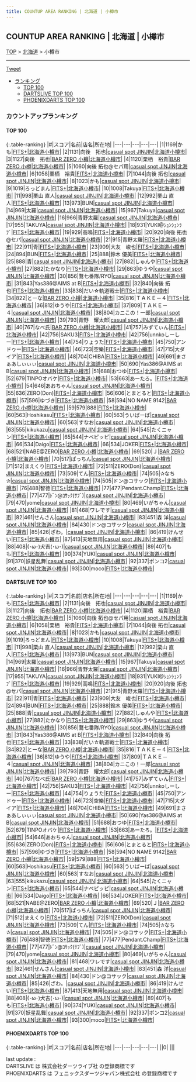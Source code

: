 ```yaml
---
title: COUNTUP AREA RANKING | 北海道 | 小樽市
---
```

## COUNTUP AREA RANKING | 北海道 | 小樽市

[TOP](/darts/rank/) > [北海道](/darts/rank/北海道/) > 小樽市

___

<a href="https://twitter.com/share?ref_src=twsrc%5Etfw" data-text="COUNTUP AREA RANKING | 北海道小樽市" class="twitter-share-button" data-hashtags="DARTSLIVE,PHOENIXDARTS,darts,ダーツ" data-show-count="false">Tweet</a>

* [ランキング](#カウントアップランキング)
    * [TOP 100](#top-100)
    * [DARTSLIVE TOP 100](#dartslive-top-100)
    * [PHOENIXDARTS TOP 100](#phoenixdarts-top-100)

### カウントアップランキング

#### TOP 100



{:.table-ranking}
|#|スコア|名前|店名|所在地|
|---|---|---|---|---|
|1|1169|<span class="rank-name-dl">かも</span>|<a href="https://search.dartslive.com/jp/shop/c35c3e4b77df309d25d56fb0e5c39bac">FITS+</a>|<a href="/darts/rank/北海道/小樽市">北海道小樽市</a>|
|2|1131|<span class="rank-name-dl">向後　拓也</span>|<a href="https://search.dartslive.com/jp/shop/b6fe9d88def422195f9f3321c1147265">casual spot JINJIN</a>|<a href="/darts/rank/北海道/小樽市">北海道小樽市</a>|
|3|1127|<span class="rank-name-dl">向後　拓也</span>|<a href="https://search.dartslive.com/jp/shop/dd90430471ea4c3db21333aee1bd51e4">BAR ZERO 小樽</a>|<a href="/darts/rank/北海道/小樽市">北海道小樽市</a>|
|4|1120|<span class="rank-name-dl">栗栖　裕貴</span>|<a href="https://search.dartslive.com/jp/shop/dd90430471ea4c3db21333aee1bd51e4">BAR ZERO 小樽</a>|<a href="/darts/rank/北海道/小樽市">北海道小樽市</a>|
|5|1060|<span class="rank-name-dl">向後 拓也@セパ用</span>|<a href="https://search.dartslive.com/jp/shop/b6fe9d88def422195f9f3321c1147265">casual spot JINJIN</a>|<a href="/darts/rank/北海道/小樽市">北海道小樽市</a>|
|6|1058|<span class="rank-name-dl">栗栖　裕貴</span>|<a href="https://search.dartslive.com/jp/shop/c35c3e4b77df309d25d56fb0e5c39bac">FITS+</a>|<a href="/darts/rank/北海道/小樽市">北海道小樽市</a>|
|7|1044|<span class="rank-name-dl">向後 拓也</span>|<a href="https://search.dartslive.com/jp/shop/b6fe9d88def422195f9f3321c1147265">casual spot JINJIN</a>|<a href="/darts/rank/北海道/小樽市">北海道小樽市</a>|
|8|1023|<span class="rank-name-dl">かも</span>|<a href="https://search.dartslive.com/jp/shop/b6fe9d88def422195f9f3321c1147265">casual spot JINJIN</a>|<a href="/darts/rank/北海道/小樽市">北海道小樽市</a>|
|9|1019|<span class="rank-name-dl">ろっどまん</span>|<a href="https://search.dartslive.com/jp/shop/c35c3e4b77df309d25d56fb0e5c39bac">FITS+</a>|<a href="/darts/rank/北海道/小樽市">北海道小樽市</a>|
|10|1008|<span class="rank-name-dl">Takuya</span>|<a href="https://search.dartslive.com/jp/shop/c35c3e4b77df309d25d56fb0e5c39bac">FITS+</a>|<a href="/darts/rank/北海道/小樽市">北海道小樽市</a>|
|11|998|<span class="rank-name-dl">栗山 直人</span>|<a href="https://search.dartslive.com/jp/shop/b6fe9d88def422195f9f3321c1147265">casual spot JINJIN</a>|<a href="/darts/rank/北海道/小樽市">北海道小樽市</a>|
|12|992|<span class="rank-name-dl">栗山 直人</span>|<a href="https://search.dartslive.com/jp/shop/c35c3e4b77df309d25d56fb0e5c39bac">FITS+</a>|<a href="/darts/rank/北海道/小樽市">北海道小樽市</a>|
|13|973|<span class="rank-name-dl">BUN</span>|<a href="https://search.dartslive.com/jp/shop/b6fe9d88def422195f9f3321c1147265">casual spot JINJIN</a>|<a href="/darts/rank/北海道/小樽市">北海道小樽市</a>|
|14|969|<span class="rank-name-dl">太羅</span>|<a href="https://search.dartslive.com/jp/shop/b6fe9d88def422195f9f3321c1147265">casual spot JINJIN</a>|<a href="/darts/rank/北海道/小樽市">北海道小樽市</a>|
|15|967|<span class="rank-name-dl">Takuya</span>|<a href="https://search.dartslive.com/jp/shop/b6fe9d88def422195f9f3321c1147265">casual spot JINJIN</a>|<a href="/darts/rank/北海道/小樽市">北海道小樽市</a>|
|16|966|<span class="rank-name-dl">青野太羅</span>|<a href="https://search.dartslive.com/jp/shop/b6fe9d88def422195f9f3321c1147265">casual spot JINJIN</a>|<a href="/darts/rank/北海道/小樽市">北海道小樽市</a>|
|17|955|<span class="rank-name-dl">TAKUYA</span>|<a href="https://search.dartslive.com/jp/shop/b6fe9d88def422195f9f3321c1147265">casual spot JINJIN</a>|<a href="/darts/rank/北海道/小樽市">北海道小樽市</a>|
|18|931|<span class="rank-name-dl">YUKI@ｼｭﾝｼｭﾝﾗﾌﾞ</span>|<a href="https://search.dartslive.com/jp/shop/c35c3e4b77df309d25d56fb0e5c39bac">FITS+</a>|<a href="/darts/rank/北海道/小樽市">北海道小樽市</a>|
|19|929|<span class="rank-name-dl">高鳴</span>|<a href="https://search.dartslive.com/jp/shop/c35c3e4b77df309d25d56fb0e5c39bac">FITS+</a>|<a href="/darts/rank/北海道/小樽市">北海道小樽市</a>|
|20|920|<span class="rank-name-dl">向後 拓也@セパ</span>|<a href="https://search.dartslive.com/jp/shop/b6fe9d88def422195f9f3321c1147265">casual spot JINJIN</a>|<a href="/darts/rank/北海道/小樽市">北海道小樽市</a>|
|21|915|<span class="rank-name-dl">青野太羅</span>|<a href="https://search.dartslive.com/jp/shop/c35c3e4b77df309d25d56fb0e5c39bac">FITS+</a>|<a href="/darts/rank/北海道/小樽市">北海道小樽市</a>|
|22|911|<span class="rank-name-dl">青</span>|<a href="https://search.dartslive.com/jp/shop/c35c3e4b77df309d25d56fb0e5c39bac">FITS+</a>|<a href="/darts/rank/北海道/小樽市">北海道小樽市</a>|
|23|909|<span class="rank-name-dl">大友　峻也</span>|<a href="https://search.dartslive.com/jp/shop/c35c3e4b77df309d25d56fb0e5c39bac">FITS+</a>|<a href="/darts/rank/北海道/小樽市">北海道小樽市</a>|
|24|894|<span class="rank-name-dl">BUN</span>|<a href="https://search.dartslive.com/jp/shop/c35c3e4b77df309d25d56fb0e5c39bac">FITS+</a>|<a href="/darts/rank/北海道/小樽市">北海道小樽市</a>|
|25|888|<span class="rank-name-dl">鈴木 優美</span>|<a href="https://search.dartslive.com/jp/shop/c35c3e4b77df309d25d56fb0e5c39bac">FITS+</a>|<a href="/darts/rank/北海道/小樽市">北海道小樽市</a>|
|25|888|<span class="rank-name-dl">青</span>|<a href="https://search.dartslive.com/jp/shop/b6fe9d88def422195f9f3321c1147265">casual spot JINJIN</a>|<a href="/darts/rank/北海道/小樽市">北海道小樽市</a>|
|27|882|<span class="rank-name-dl">しゅんや</span>|<a href="https://search.dartslive.com/jp/shop/c35c3e4b77df309d25d56fb0e5c39bac">FITS+</a>|<a href="/darts/rank/北海道/小樽市">北海道小樽市</a>|
|27|882|<span class="rank-name-dl">たかなり</span>|<a href="https://search.dartslive.com/jp/shop/c35c3e4b77df309d25d56fb0e5c39bac">FITS+</a>|<a href="/darts/rank/北海道/小樽市">北海道小樽市</a>|
|29|863|<span class="rank-name-dl">ゆうや</span>|<a href="https://search.dartslive.com/jp/shop/b6fe9d88def422195f9f3321c1147265">casual spot JINJIN</a>|<a href="/darts/rank/北海道/小樽市">北海道小樽市</a>|
|30|856|<span class="rank-name-dl">鶩七番隊/RYO</span>|<a href="https://search.dartslive.com/jp/shop/b6fe9d88def422195f9f3321c1147265">casual spot JINJIN</a>|<a href="/darts/rank/北海道/小樽市">北海道小樽市</a>|
|31|843|<span class="rank-name-dl">Yas386@AIMS at B</span>|<a href="https://search.dartslive.com/jp/shop/c35c3e4b77df309d25d56fb0e5c39bac">FITS+</a>|<a href="/darts/rank/北海道/小樽市">北海道小樽市</a>|
|32|840|<span class="rank-name-dl">向後 拓也</span>|<a href="https://search.dartslive.com/jp/shop/c35c3e4b77df309d25d56fb0e5c39bac">FITS+</a>|<a href="/darts/rank/北海道/小樽市">北海道小樽市</a>|
|33|838|<span class="rank-name-dl">だい☆軌道戦士</span>|<a href="https://search.dartslive.com/jp/shop/c35c3e4b77df309d25d56fb0e5c39bac">FITS+</a>|<a href="/darts/rank/北海道/小樽市">北海道小樽市</a>|
|34|822|<span class="rank-name-dl">とーな</span>|<a href="https://search.dartslive.com/jp/shop/dd90430471ea4c3db21333aee1bd51e4">BAR ZERO 小樽</a>|<a href="/darts/rank/北海道/小樽市">北海道小樽市</a>|
|35|816|<span class="rank-name-dl">ＴＡＫＥ－４</span>|<a href="https://search.dartslive.com/jp/shop/c35c3e4b77df309d25d56fb0e5c39bac">FITS+</a>|<a href="/darts/rank/北海道/小樽市">北海道小樽市</a>|
|36|812|<span class="rank-name-dl">ゆうや</span>|<a href="https://search.dartslive.com/jp/shop/c35c3e4b77df309d25d56fb0e5c39bac">FITS+</a>|<a href="/darts/rank/北海道/小樽市">北海道小樽市</a>|
|37|809|<span class="rank-name-dl">ＴＡＫＥ－４</span>|<a href="https://search.dartslive.com/jp/shop/b6fe9d88def422195f9f3321c1147265">casual spot JINJIN</a>|<a href="/darts/rank/北海道/小樽市">北海道小樽市</a>|
|38|804|<span class="rank-name-dl">カニこの！一郎</span>|<a href="https://search.dartslive.com/jp/shop/b6fe9d88def422195f9f3321c1147265">casual spot JINJIN</a>|<a href="/darts/rank/北海道/小樽市">北海道小樽市</a>|
|39|793|<span class="rank-name-dl">青野　耀太郎</span>|<a href="https://search.dartslive.com/jp/shop/b6fe9d88def422195f9f3321c1147265">casual spot JINJIN</a>|<a href="/darts/rank/北海道/小樽市">北海道小樽市</a>|
|40|767|<span class="rank-name-dl">なべ氏</span>|<a href="https://search.dartslive.com/jp/shop/dd90430471ea4c3db21333aee1bd51e4">BAR ZERO 小樽</a>|<a href="/darts/rank/北海道/小樽市">北海道小樽市</a>|
|41|757|<span class="rank-name-dl">みずてぃん</span>|<a href="https://search.dartslive.com/jp/shop/c35c3e4b77df309d25d56fb0e5c39bac">FITS+</a>|<a href="/darts/rank/北海道/小樽市">北海道小樽市</a>|
|42|756|<span class="rank-name-dl">SAKU3</span>|<a href="https://search.dartslive.com/jp/shop/c35c3e4b77df309d25d56fb0e5c39bac">FITS+</a>|<a href="/darts/rank/北海道/小樽市">北海道小樽市</a>|
|42|756|<span class="rank-name-dl">unnkoしーしー</span>|<a href="https://search.dartslive.com/jp/shop/c35c3e4b77df309d25d56fb0e5c39bac">FITS+</a>|<a href="/darts/rank/北海道/小樽市">北海道小樽市</a>|
|44|754|<span class="rank-name-dl">りょうた</span>|<a href="https://search.dartslive.com/jp/shop/c35c3e4b77df309d25d56fb0e5c39bac">FITS+</a>|<a href="/darts/rank/北海道/小樽市">北海道小樽市</a>|
|45|750|<span class="rank-name-dl">アンドゥー</span>|<a href="https://search.dartslive.com/jp/shop/c35c3e4b77df309d25d56fb0e5c39bac">FITS+</a>|<a href="/darts/rank/北海道/小樽市">北海道小樽市</a>|
|46|723|<span class="rank-name-dl">空樂</span>|<a href="https://search.dartslive.com/jp/shop/c35c3e4b77df309d25d56fb0e5c39bac">FITS+</a>|<a href="/darts/rank/北海道/小樽市">北海道小樽市</a>|
|47|715|<span class="rank-name-dl">大ダイア</span>|<a href="https://search.dartslive.com/jp/shop/c35c3e4b77df309d25d56fb0e5c39bac">FITS+</a>|<a href="/darts/rank/北海道/小樽市">北海道小樽市</a>|
|48|704|<span class="rank-name-dl">CHIBA</span>|<a href="https://search.dartslive.com/jp/shop/c35c3e4b77df309d25d56fb0e5c39bac">FITS+</a>|<a href="/darts/rank/北海道/小樽市">北海道小樽市</a>|
|49|691|<span class="rank-name-dl">まさぁあしぃぃぃ</span>|<a href="https://search.dartslive.com/jp/shop/b6fe9d88def422195f9f3321c1147265">casual spot JINJIN</a>|<a href="/darts/rank/北海道/小樽市">北海道小樽市</a>|
|50|690|<span class="rank-name-dl">Yas386@AIMS at B</span>|<a href="https://search.dartslive.com/jp/shop/b6fe9d88def422195f9f3321c1147265">casual spot JINJIN</a>|<a href="/darts/rank/北海道/小樽市">北海道小樽市</a>|
|51|688|<span class="rank-name-dl">おつゆ</span>|<a href="https://search.dartslive.com/jp/shop/c35c3e4b77df309d25d56fb0e5c39bac">FITS+</a>|<a href="/darts/rank/北海道/小樽市">北海道小樽市</a>|
|52|679|<span class="rank-name-dl">TINPOオバケ</span>|<a href="https://search.dartslive.com/jp/shop/c35c3e4b77df309d25d56fb0e5c39bac">FITS+</a>|<a href="/darts/rank/北海道/小樽市">北海道小樽市</a>|
|53|663|<span class="rank-name-dl">あーたろ。</span>|<a href="https://search.dartslive.com/jp/shop/c35c3e4b77df309d25d56fb0e5c39bac">FITS+</a>|<a href="/darts/rank/北海道/小樽市">北海道小樽市</a>|
|54|646|<span class="rank-name-dl">あおちゃん</span>|<a href="https://search.dartslive.com/jp/shop/b6fe9d88def422195f9f3321c1147265">casual spot JINJIN</a>|<a href="/darts/rank/北海道/小樽市">北海道小樽市</a>|
|55|636|<span class="rank-name-dl">ZERO(Don)</span>|<a href="https://search.dartslive.com/jp/shop/c35c3e4b77df309d25d56fb0e5c39bac">FITS+</a>|<a href="/darts/rank/北海道/小樽市">北海道小樽市</a>|
|56|606|<span class="rank-name-dl">とまとると</span>|<a href="https://search.dartslive.com/jp/shop/c35c3e4b77df309d25d56fb0e5c39bac">FITS+</a>|<a href="/darts/rank/北海道/小樽市">北海道小樽市</a>|
|57|596|<span class="rank-name-dl">ゆづき</span>|<a href="https://search.dartslive.com/jp/shop/c35c3e4b77df309d25d56fb0e5c39bac">FITS+</a>|<a href="/darts/rank/北海道/小樽市">北海道小樽市</a>|
|58|594|<span class="rank-name-dl">NO NAME 9142</span>|<a href="https://search.dartslive.com/jp/shop/dd90430471ea4c3db21333aee1bd51e4">BAR ZERO 小樽</a>|<a href="/darts/rank/北海道/小樽市">北海道小樽市</a>|
|59|579|<span class="rank-name-dl">888</span>|<a href="https://search.dartslive.com/jp/shop/c35c3e4b77df309d25d56fb0e5c39bac">FITS+</a>|<a href="/darts/rank/北海道/小樽市">北海道小樽市</a>|
|60|563|<span class="rank-name-dl">Hoshikasu</span>|<a href="https://search.dartslive.com/jp/shop/c35c3e4b77df309d25d56fb0e5c39bac">FITS+</a>|<a href="/darts/rank/北海道/小樽市">北海道小樽市</a>|
|60|563|<span class="rank-name-dl">ういばーば</span>|<a href="https://search.dartslive.com/jp/shop/b6fe9d88def422195f9f3321c1147265">casual spot JINJIN</a>|<a href="/darts/rank/北海道/小樽市">北海道小樽市</a>|
|60|563|<span class="rank-name-dl">すなお</span>|<a href="https://search.dartslive.com/jp/shop/b6fe9d88def422195f9f3321c1147265">casual spot JINJIN</a>|<a href="/darts/rank/北海道/小樽市">北海道小樽市</a>|
|63|555|<span class="rank-name-dl">kikukazu</span>|<a href="https://search.dartslive.com/jp/shop/b6fe9d88def422195f9f3321c1147265">casual spot JINJIN</a>|<a href="/darts/rank/北海道/小樽市">北海道小樽市</a>|
|64|545|<span class="rank-name-dl">たくニャン</span>|<a href="https://search.dartslive.com/jp/shop/c35c3e4b77df309d25d56fb0e5c39bac">FITS+</a>|<a href="/darts/rank/北海道/小樽市">北海道小樽市</a>|
|65|544|<span class="rank-name-dl">ナベピッピ</span>|<a href="https://search.dartslive.com/jp/shop/b6fe9d88def422195f9f3321c1147265">casual spot JINJIN</a>|<a href="/darts/rank/北海道/小樽市">北海道小樽市</a>|
|66|534|<span class="rank-name-dl">Daigo</span>|<a href="https://search.dartslive.com/jp/shop/c35c3e4b77df309d25d56fb0e5c39bac">FITS+</a>|<a href="/darts/rank/北海道/小樽市">北海道小樽市</a>|
|66|534|<span class="rank-name-dl">JOKER</span>|<a href="https://search.dartslive.com/jp/shop/c35c3e4b77df309d25d56fb0e5c39bac">FITS+</a>|<a href="/darts/rank/北海道/小樽市">北海道小樽市</a>|
|68|521|<span class="rank-name-dl">NABE@ZERO</span>|<a href="https://search.dartslive.com/jp/shop/dd90430471ea4c3db21333aee1bd51e4">BAR ZERO 小樽</a>|<a href="/darts/rank/北海道/小樽市">北海道小樽市</a>|
|69|520|<span class="rank-name-dl">Ｊ</span>|<a href="https://search.dartslive.com/jp/shop/dd90430471ea4c3db21333aee1bd51e4">BAR ZERO 小樽</a>|<a href="/darts/rank/北海道/小樽市">北海道小樽市</a>|
|70|517|<span class="rank-name-dl">ぱっちん</span>|<a href="https://search.dartslive.com/jp/shop/b6fe9d88def422195f9f3321c1147265">casual spot JINJIN</a>|<a href="/darts/rank/北海道/小樽市">北海道小樽市</a>|
|71|512|<span class="rank-name-dl">まえくり</span>|<a href="https://search.dartslive.com/jp/shop/c35c3e4b77df309d25d56fb0e5c39bac">FITS+</a>|<a href="/darts/rank/北海道/小樽市">北海道小樽市</a>|
|72|511|<span class="rank-name-dl">ZERO(Don)</span>|<a href="https://search.dartslive.com/jp/shop/b6fe9d88def422195f9f3321c1147265">casual spot JINJIN</a>|<a href="/darts/rank/北海道/小樽市">北海道小樽市</a>|
|73|509|<span class="rank-name-dl">てん</span>|<a href="https://search.dartslive.com/jp/shop/c35c3e4b77df309d25d56fb0e5c39bac">FITS+</a>|<a href="/darts/rank/北海道/小樽市">北海道小樽市</a>|
|74|505|<span class="rank-name-dl">✰なち✰</span>|<a href="https://search.dartslive.com/jp/shop/b6fe9d88def422195f9f3321c1147265">casual spot JINJIN</a>|<a href="/darts/rank/北海道/小樽市">北海道小樽市</a>|
|74|505|<span class="rank-name-dl">ドン@コサック</span>|<a href="https://search.dartslive.com/jp/shop/c35c3e4b77df309d25d56fb0e5c39bac">FITS+</a>|<a href="/darts/rank/北海道/小樽市">北海道小樽市</a>|
|76|488|<span class="rank-name-dl">智徳</span>|<a href="https://search.dartslive.com/jp/shop/c35c3e4b77df309d25d56fb0e5c39bac">FITS+</a>|<a href="/darts/rank/北海道/小樽市">北海道小樽市</a>|
|77|477|<span class="rank-name-dl">Pendant.Champ</span>|<a href="https://search.dartslive.com/jp/shop/c35c3e4b77df309d25d56fb0e5c39bac">FITS+</a>|<a href="/darts/rank/北海道/小樽市">北海道小樽市</a>|
|77|477|<span class="rank-name-dl">ﾄﾞﾝ@ｺｻｯｸ(ｻﾌﾞ)</span>|<a href="https://search.dartslive.com/jp/shop/b6fe9d88def422195f9f3321c1147265">casual spot JINJIN</a>|<a href="/darts/rank/北海道/小樽市">北海道小樽市</a>|
|79|470|<span class="rank-name-dl">yome</span>|<a href="https://search.dartslive.com/jp/shop/b6fe9d88def422195f9f3321c1147265">casual spot JINJIN</a>|<a href="/darts/rank/北海道/小樽市">北海道小樽市</a>|
|80|469|<span class="rank-name-dl">いがちゃん</span>|<a href="https://search.dartslive.com/jp/shop/b6fe9d88def422195f9f3321c1147265">casual spot JINJIN</a>|<a href="/darts/rank/北海道/小樽市">北海道小樽市</a>|
|81|468|<span class="rank-name-dl">ワレです</span>|<a href="https://search.dartslive.com/jp/shop/b6fe9d88def422195f9f3321c1147265">casual spot JINJIN</a>|<a href="/darts/rank/北海道/小樽市">北海道小樽市</a>|
|82|461|<span class="rank-name-dl">せんさん</span>|<a href="https://search.dartslive.com/jp/shop/b6fe9d88def422195f9f3321c1147265">casual spot JINJIN</a>|<a href="/darts/rank/北海道/小樽市">北海道小樽市</a>|
|83|451|<span class="rank-name-dl">森 洋</span>|<a href="https://search.dartslive.com/jp/shop/b6fe9d88def422195f9f3321c1147265">casual spot JINJIN</a>|<a href="/darts/rank/北海道/小樽市">北海道小樽市</a>|
|84|430|<span class="rank-name-dl">ドン@コサック</span>|<a href="https://search.dartslive.com/jp/shop/b6fe9d88def422195f9f3321c1147265">casual spot JINJIN</a>|<a href="/darts/rank/北海道/小樽市">北海道小樽市</a>|
|85|426|<span class="rank-name-dl">ざわ。</span>|<a href="https://search.dartslive.com/jp/shop/b6fe9d88def422195f9f3321c1147265">casual spot JINJIN</a>|<a href="/darts/rank/北海道/小樽市">北海道小樽市</a>|
|86|419|<span class="rank-name-dl">けんせい</span>|<a href="https://search.dartslive.com/jp/shop/c35c3e4b77df309d25d56fb0e5c39bac">FITS+</a>|<a href="/darts/rank/北海道/小樽市">北海道小樽市</a>|
|87|413|<span class="rank-name-dl">天地無用</span>|<a href="https://search.dartslive.com/jp/shop/b6fe9d88def422195f9f3321c1147265">casual spot JINJIN</a>|<a href="/darts/rank/北海道/小樽市">北海道小樽市</a>|
|88|408|<span class="rank-name-dl">(･ω･)犬吉(･ω･)</span>|<a href="https://search.dartslive.com/jp/shop/b6fe9d88def422195f9f3321c1147265">casual spot JINJIN</a>|<a href="/darts/rank/北海道/小樽市">北海道小樽市</a>|
|89|407|<span class="rank-name-dl">もも</span>|<a href="https://search.dartslive.com/jp/shop/c35c3e4b77df309d25d56fb0e5c39bac">FITS+</a>|<a href="/darts/rank/北海道/小樽市">北海道小樽市</a>|
|90|374|<span class="rank-name-dl">YUKI</span>|<a href="https://search.dartslive.com/jp/shop/b6fe9d88def422195f9f3321c1147265">casual spot JINJIN</a>|<a href="/darts/rank/北海道/小樽市">北海道小樽市</a>|
|91|370|<span class="rank-name-dl">妖星乱舞</span>|<a href="https://search.dartslive.com/jp/shop/b6fe9d88def422195f9f3321c1147265">casual spot JINJIN</a>|<a href="/darts/rank/北海道/小樽市">北海道小樽市</a>|
|92|337|<span class="rank-name-dl">ポンコ2</span>|<a href="https://search.dartslive.com/jp/shop/b6fe9d88def422195f9f3321c1147265">casual spot JINJIN</a>|<a href="/darts/rank/北海道/小樽市">北海道小樽市</a>|
|93|300|<span class="rank-name-dl">moco</span>|<a href="https://search.dartslive.com/jp/shop/c35c3e4b77df309d25d56fb0e5c39bac">FITS+</a>|<a href="/darts/rank/北海道/小樽市">北海道小樽市</a>|


#### DARTSLIVE TOP 100



{:.table-ranking}
|#|スコア|名前|店名|所在地|
|---|---|---|---|---|
|1|1169|<span class="rank-name-dl">かも</span>|<a href="https://search.dartslive.com/jp/shop/c35c3e4b77df309d25d56fb0e5c39bac">FITS+</a>|<a href="/darts/rank/北海道/小樽市">北海道小樽市</a>|
|2|1131|<span class="rank-name-dl">向後　拓也</span>|<a href="https://search.dartslive.com/jp/shop/b6fe9d88def422195f9f3321c1147265">casual spot JINJIN</a>|<a href="/darts/rank/北海道/小樽市">北海道小樽市</a>|
|3|1127|<span class="rank-name-dl">向後　拓也</span>|<a href="https://search.dartslive.com/jp/shop/dd90430471ea4c3db21333aee1bd51e4">BAR ZERO 小樽</a>|<a href="/darts/rank/北海道/小樽市">北海道小樽市</a>|
|4|1120|<span class="rank-name-dl">栗栖　裕貴</span>|<a href="https://search.dartslive.com/jp/shop/dd90430471ea4c3db21333aee1bd51e4">BAR ZERO 小樽</a>|<a href="/darts/rank/北海道/小樽市">北海道小樽市</a>|
|5|1060|<span class="rank-name-dl">向後 拓也@セパ用</span>|<a href="https://search.dartslive.com/jp/shop/b6fe9d88def422195f9f3321c1147265">casual spot JINJIN</a>|<a href="/darts/rank/北海道/小樽市">北海道小樽市</a>|
|6|1058|<span class="rank-name-dl">栗栖　裕貴</span>|<a href="https://search.dartslive.com/jp/shop/c35c3e4b77df309d25d56fb0e5c39bac">FITS+</a>|<a href="/darts/rank/北海道/小樽市">北海道小樽市</a>|
|7|1044|<span class="rank-name-dl">向後 拓也</span>|<a href="https://search.dartslive.com/jp/shop/b6fe9d88def422195f9f3321c1147265">casual spot JINJIN</a>|<a href="/darts/rank/北海道/小樽市">北海道小樽市</a>|
|8|1023|<span class="rank-name-dl">かも</span>|<a href="https://search.dartslive.com/jp/shop/b6fe9d88def422195f9f3321c1147265">casual spot JINJIN</a>|<a href="/darts/rank/北海道/小樽市">北海道小樽市</a>|
|9|1019|<span class="rank-name-dl">ろっどまん</span>|<a href="https://search.dartslive.com/jp/shop/c35c3e4b77df309d25d56fb0e5c39bac">FITS+</a>|<a href="/darts/rank/北海道/小樽市">北海道小樽市</a>|
|10|1008|<span class="rank-name-dl">Takuya</span>|<a href="https://search.dartslive.com/jp/shop/c35c3e4b77df309d25d56fb0e5c39bac">FITS+</a>|<a href="/darts/rank/北海道/小樽市">北海道小樽市</a>|
|11|998|<span class="rank-name-dl">栗山 直人</span>|<a href="https://search.dartslive.com/jp/shop/b6fe9d88def422195f9f3321c1147265">casual spot JINJIN</a>|<a href="/darts/rank/北海道/小樽市">北海道小樽市</a>|
|12|992|<span class="rank-name-dl">栗山 直人</span>|<a href="https://search.dartslive.com/jp/shop/c35c3e4b77df309d25d56fb0e5c39bac">FITS+</a>|<a href="/darts/rank/北海道/小樽市">北海道小樽市</a>|
|13|973|<span class="rank-name-dl">BUN</span>|<a href="https://search.dartslive.com/jp/shop/b6fe9d88def422195f9f3321c1147265">casual spot JINJIN</a>|<a href="/darts/rank/北海道/小樽市">北海道小樽市</a>|
|14|969|<span class="rank-name-dl">太羅</span>|<a href="https://search.dartslive.com/jp/shop/b6fe9d88def422195f9f3321c1147265">casual spot JINJIN</a>|<a href="/darts/rank/北海道/小樽市">北海道小樽市</a>|
|15|967|<span class="rank-name-dl">Takuya</span>|<a href="https://search.dartslive.com/jp/shop/b6fe9d88def422195f9f3321c1147265">casual spot JINJIN</a>|<a href="/darts/rank/北海道/小樽市">北海道小樽市</a>|
|16|966|<span class="rank-name-dl">青野太羅</span>|<a href="https://search.dartslive.com/jp/shop/b6fe9d88def422195f9f3321c1147265">casual spot JINJIN</a>|<a href="/darts/rank/北海道/小樽市">北海道小樽市</a>|
|17|955|<span class="rank-name-dl">TAKUYA</span>|<a href="https://search.dartslive.com/jp/shop/b6fe9d88def422195f9f3321c1147265">casual spot JINJIN</a>|<a href="/darts/rank/北海道/小樽市">北海道小樽市</a>|
|18|931|<span class="rank-name-dl">YUKI@ｼｭﾝｼｭﾝﾗﾌﾞ</span>|<a href="https://search.dartslive.com/jp/shop/c35c3e4b77df309d25d56fb0e5c39bac">FITS+</a>|<a href="/darts/rank/北海道/小樽市">北海道小樽市</a>|
|19|929|<span class="rank-name-dl">高鳴</span>|<a href="https://search.dartslive.com/jp/shop/c35c3e4b77df309d25d56fb0e5c39bac">FITS+</a>|<a href="/darts/rank/北海道/小樽市">北海道小樽市</a>|
|20|920|<span class="rank-name-dl">向後 拓也@セパ</span>|<a href="https://search.dartslive.com/jp/shop/b6fe9d88def422195f9f3321c1147265">casual spot JINJIN</a>|<a href="/darts/rank/北海道/小樽市">北海道小樽市</a>|
|21|915|<span class="rank-name-dl">青野太羅</span>|<a href="https://search.dartslive.com/jp/shop/c35c3e4b77df309d25d56fb0e5c39bac">FITS+</a>|<a href="/darts/rank/北海道/小樽市">北海道小樽市</a>|
|22|911|<span class="rank-name-dl">青</span>|<a href="https://search.dartslive.com/jp/shop/c35c3e4b77df309d25d56fb0e5c39bac">FITS+</a>|<a href="/darts/rank/北海道/小樽市">北海道小樽市</a>|
|23|909|<span class="rank-name-dl">大友　峻也</span>|<a href="https://search.dartslive.com/jp/shop/c35c3e4b77df309d25d56fb0e5c39bac">FITS+</a>|<a href="/darts/rank/北海道/小樽市">北海道小樽市</a>|
|24|894|<span class="rank-name-dl">BUN</span>|<a href="https://search.dartslive.com/jp/shop/c35c3e4b77df309d25d56fb0e5c39bac">FITS+</a>|<a href="/darts/rank/北海道/小樽市">北海道小樽市</a>|
|25|888|<span class="rank-name-dl">鈴木 優美</span>|<a href="https://search.dartslive.com/jp/shop/c35c3e4b77df309d25d56fb0e5c39bac">FITS+</a>|<a href="/darts/rank/北海道/小樽市">北海道小樽市</a>|
|25|888|<span class="rank-name-dl">青</span>|<a href="https://search.dartslive.com/jp/shop/b6fe9d88def422195f9f3321c1147265">casual spot JINJIN</a>|<a href="/darts/rank/北海道/小樽市">北海道小樽市</a>|
|27|882|<span class="rank-name-dl">しゅんや</span>|<a href="https://search.dartslive.com/jp/shop/c35c3e4b77df309d25d56fb0e5c39bac">FITS+</a>|<a href="/darts/rank/北海道/小樽市">北海道小樽市</a>|
|27|882|<span class="rank-name-dl">たかなり</span>|<a href="https://search.dartslive.com/jp/shop/c35c3e4b77df309d25d56fb0e5c39bac">FITS+</a>|<a href="/darts/rank/北海道/小樽市">北海道小樽市</a>|
|29|863|<span class="rank-name-dl">ゆうや</span>|<a href="https://search.dartslive.com/jp/shop/b6fe9d88def422195f9f3321c1147265">casual spot JINJIN</a>|<a href="/darts/rank/北海道/小樽市">北海道小樽市</a>|
|30|856|<span class="rank-name-dl">鶩七番隊/RYO</span>|<a href="https://search.dartslive.com/jp/shop/b6fe9d88def422195f9f3321c1147265">casual spot JINJIN</a>|<a href="/darts/rank/北海道/小樽市">北海道小樽市</a>|
|31|843|<span class="rank-name-dl">Yas386@AIMS at B</span>|<a href="https://search.dartslive.com/jp/shop/c35c3e4b77df309d25d56fb0e5c39bac">FITS+</a>|<a href="/darts/rank/北海道/小樽市">北海道小樽市</a>|
|32|840|<span class="rank-name-dl">向後 拓也</span>|<a href="https://search.dartslive.com/jp/shop/c35c3e4b77df309d25d56fb0e5c39bac">FITS+</a>|<a href="/darts/rank/北海道/小樽市">北海道小樽市</a>|
|33|838|<span class="rank-name-dl">だい☆軌道戦士</span>|<a href="https://search.dartslive.com/jp/shop/c35c3e4b77df309d25d56fb0e5c39bac">FITS+</a>|<a href="/darts/rank/北海道/小樽市">北海道小樽市</a>|
|34|822|<span class="rank-name-dl">とーな</span>|<a href="https://search.dartslive.com/jp/shop/dd90430471ea4c3db21333aee1bd51e4">BAR ZERO 小樽</a>|<a href="/darts/rank/北海道/小樽市">北海道小樽市</a>|
|35|816|<span class="rank-name-dl">ＴＡＫＥ－４</span>|<a href="https://search.dartslive.com/jp/shop/c35c3e4b77df309d25d56fb0e5c39bac">FITS+</a>|<a href="/darts/rank/北海道/小樽市">北海道小樽市</a>|
|36|812|<span class="rank-name-dl">ゆうや</span>|<a href="https://search.dartslive.com/jp/shop/c35c3e4b77df309d25d56fb0e5c39bac">FITS+</a>|<a href="/darts/rank/北海道/小樽市">北海道小樽市</a>|
|37|809|<span class="rank-name-dl">ＴＡＫＥ－４</span>|<a href="https://search.dartslive.com/jp/shop/b6fe9d88def422195f9f3321c1147265">casual spot JINJIN</a>|<a href="/darts/rank/北海道/小樽市">北海道小樽市</a>|
|38|804|<span class="rank-name-dl">カニこの！一郎</span>|<a href="https://search.dartslive.com/jp/shop/b6fe9d88def422195f9f3321c1147265">casual spot JINJIN</a>|<a href="/darts/rank/北海道/小樽市">北海道小樽市</a>|
|39|793|<span class="rank-name-dl">青野　耀太郎</span>|<a href="https://search.dartslive.com/jp/shop/b6fe9d88def422195f9f3321c1147265">casual spot JINJIN</a>|<a href="/darts/rank/北海道/小樽市">北海道小樽市</a>|
|40|767|<span class="rank-name-dl">なべ氏</span>|<a href="https://search.dartslive.com/jp/shop/dd90430471ea4c3db21333aee1bd51e4">BAR ZERO 小樽</a>|<a href="/darts/rank/北海道/小樽市">北海道小樽市</a>|
|41|757|<span class="rank-name-dl">みずてぃん</span>|<a href="https://search.dartslive.com/jp/shop/c35c3e4b77df309d25d56fb0e5c39bac">FITS+</a>|<a href="/darts/rank/北海道/小樽市">北海道小樽市</a>|
|42|756|<span class="rank-name-dl">SAKU3</span>|<a href="https://search.dartslive.com/jp/shop/c35c3e4b77df309d25d56fb0e5c39bac">FITS+</a>|<a href="/darts/rank/北海道/小樽市">北海道小樽市</a>|
|42|756|<span class="rank-name-dl">unnkoしーしー</span>|<a href="https://search.dartslive.com/jp/shop/c35c3e4b77df309d25d56fb0e5c39bac">FITS+</a>|<a href="/darts/rank/北海道/小樽市">北海道小樽市</a>|
|44|754|<span class="rank-name-dl">りょうた</span>|<a href="https://search.dartslive.com/jp/shop/c35c3e4b77df309d25d56fb0e5c39bac">FITS+</a>|<a href="/darts/rank/北海道/小樽市">北海道小樽市</a>|
|45|750|<span class="rank-name-dl">アンドゥー</span>|<a href="https://search.dartslive.com/jp/shop/c35c3e4b77df309d25d56fb0e5c39bac">FITS+</a>|<a href="/darts/rank/北海道/小樽市">北海道小樽市</a>|
|46|723|<span class="rank-name-dl">空樂</span>|<a href="https://search.dartslive.com/jp/shop/c35c3e4b77df309d25d56fb0e5c39bac">FITS+</a>|<a href="/darts/rank/北海道/小樽市">北海道小樽市</a>|
|47|715|<span class="rank-name-dl">大ダイア</span>|<a href="https://search.dartslive.com/jp/shop/c35c3e4b77df309d25d56fb0e5c39bac">FITS+</a>|<a href="/darts/rank/北海道/小樽市">北海道小樽市</a>|
|48|704|<span class="rank-name-dl">CHIBA</span>|<a href="https://search.dartslive.com/jp/shop/c35c3e4b77df309d25d56fb0e5c39bac">FITS+</a>|<a href="/darts/rank/北海道/小樽市">北海道小樽市</a>|
|49|691|<span class="rank-name-dl">まさぁあしぃぃぃ</span>|<a href="https://search.dartslive.com/jp/shop/b6fe9d88def422195f9f3321c1147265">casual spot JINJIN</a>|<a href="/darts/rank/北海道/小樽市">北海道小樽市</a>|
|50|690|<span class="rank-name-dl">Yas386@AIMS at B</span>|<a href="https://search.dartslive.com/jp/shop/b6fe9d88def422195f9f3321c1147265">casual spot JINJIN</a>|<a href="/darts/rank/北海道/小樽市">北海道小樽市</a>|
|51|688|<span class="rank-name-dl">おつゆ</span>|<a href="https://search.dartslive.com/jp/shop/c35c3e4b77df309d25d56fb0e5c39bac">FITS+</a>|<a href="/darts/rank/北海道/小樽市">北海道小樽市</a>|
|52|679|<span class="rank-name-dl">TINPOオバケ</span>|<a href="https://search.dartslive.com/jp/shop/c35c3e4b77df309d25d56fb0e5c39bac">FITS+</a>|<a href="/darts/rank/北海道/小樽市">北海道小樽市</a>|
|53|663|<span class="rank-name-dl">あーたろ。</span>|<a href="https://search.dartslive.com/jp/shop/c35c3e4b77df309d25d56fb0e5c39bac">FITS+</a>|<a href="/darts/rank/北海道/小樽市">北海道小樽市</a>|
|54|646|<span class="rank-name-dl">あおちゃん</span>|<a href="https://search.dartslive.com/jp/shop/b6fe9d88def422195f9f3321c1147265">casual spot JINJIN</a>|<a href="/darts/rank/北海道/小樽市">北海道小樽市</a>|
|55|636|<span class="rank-name-dl">ZERO(Don)</span>|<a href="https://search.dartslive.com/jp/shop/c35c3e4b77df309d25d56fb0e5c39bac">FITS+</a>|<a href="/darts/rank/北海道/小樽市">北海道小樽市</a>|
|56|606|<span class="rank-name-dl">とまとると</span>|<a href="https://search.dartslive.com/jp/shop/c35c3e4b77df309d25d56fb0e5c39bac">FITS+</a>|<a href="/darts/rank/北海道/小樽市">北海道小樽市</a>|
|57|596|<span class="rank-name-dl">ゆづき</span>|<a href="https://search.dartslive.com/jp/shop/c35c3e4b77df309d25d56fb0e5c39bac">FITS+</a>|<a href="/darts/rank/北海道/小樽市">北海道小樽市</a>|
|58|594|<span class="rank-name-dl">NO NAME 9142</span>|<a href="https://search.dartslive.com/jp/shop/dd90430471ea4c3db21333aee1bd51e4">BAR ZERO 小樽</a>|<a href="/darts/rank/北海道/小樽市">北海道小樽市</a>|
|59|579|<span class="rank-name-dl">888</span>|<a href="https://search.dartslive.com/jp/shop/c35c3e4b77df309d25d56fb0e5c39bac">FITS+</a>|<a href="/darts/rank/北海道/小樽市">北海道小樽市</a>|
|60|563|<span class="rank-name-dl">Hoshikasu</span>|<a href="https://search.dartslive.com/jp/shop/c35c3e4b77df309d25d56fb0e5c39bac">FITS+</a>|<a href="/darts/rank/北海道/小樽市">北海道小樽市</a>|
|60|563|<span class="rank-name-dl">ういばーば</span>|<a href="https://search.dartslive.com/jp/shop/b6fe9d88def422195f9f3321c1147265">casual spot JINJIN</a>|<a href="/darts/rank/北海道/小樽市">北海道小樽市</a>|
|60|563|<span class="rank-name-dl">すなお</span>|<a href="https://search.dartslive.com/jp/shop/b6fe9d88def422195f9f3321c1147265">casual spot JINJIN</a>|<a href="/darts/rank/北海道/小樽市">北海道小樽市</a>|
|63|555|<span class="rank-name-dl">kikukazu</span>|<a href="https://search.dartslive.com/jp/shop/b6fe9d88def422195f9f3321c1147265">casual spot JINJIN</a>|<a href="/darts/rank/北海道/小樽市">北海道小樽市</a>|
|64|545|<span class="rank-name-dl">たくニャン</span>|<a href="https://search.dartslive.com/jp/shop/c35c3e4b77df309d25d56fb0e5c39bac">FITS+</a>|<a href="/darts/rank/北海道/小樽市">北海道小樽市</a>|
|65|544|<span class="rank-name-dl">ナベピッピ</span>|<a href="https://search.dartslive.com/jp/shop/b6fe9d88def422195f9f3321c1147265">casual spot JINJIN</a>|<a href="/darts/rank/北海道/小樽市">北海道小樽市</a>|
|66|534|<span class="rank-name-dl">Daigo</span>|<a href="https://search.dartslive.com/jp/shop/c35c3e4b77df309d25d56fb0e5c39bac">FITS+</a>|<a href="/darts/rank/北海道/小樽市">北海道小樽市</a>|
|66|534|<span class="rank-name-dl">JOKER</span>|<a href="https://search.dartslive.com/jp/shop/c35c3e4b77df309d25d56fb0e5c39bac">FITS+</a>|<a href="/darts/rank/北海道/小樽市">北海道小樽市</a>|
|68|521|<span class="rank-name-dl">NABE@ZERO</span>|<a href="https://search.dartslive.com/jp/shop/dd90430471ea4c3db21333aee1bd51e4">BAR ZERO 小樽</a>|<a href="/darts/rank/北海道/小樽市">北海道小樽市</a>|
|69|520|<span class="rank-name-dl">Ｊ</span>|<a href="https://search.dartslive.com/jp/shop/dd90430471ea4c3db21333aee1bd51e4">BAR ZERO 小樽</a>|<a href="/darts/rank/北海道/小樽市">北海道小樽市</a>|
|70|517|<span class="rank-name-dl">ぱっちん</span>|<a href="https://search.dartslive.com/jp/shop/b6fe9d88def422195f9f3321c1147265">casual spot JINJIN</a>|<a href="/darts/rank/北海道/小樽市">北海道小樽市</a>|
|71|512|<span class="rank-name-dl">まえくり</span>|<a href="https://search.dartslive.com/jp/shop/c35c3e4b77df309d25d56fb0e5c39bac">FITS+</a>|<a href="/darts/rank/北海道/小樽市">北海道小樽市</a>|
|72|511|<span class="rank-name-dl">ZERO(Don)</span>|<a href="https://search.dartslive.com/jp/shop/b6fe9d88def422195f9f3321c1147265">casual spot JINJIN</a>|<a href="/darts/rank/北海道/小樽市">北海道小樽市</a>|
|73|509|<span class="rank-name-dl">てん</span>|<a href="https://search.dartslive.com/jp/shop/c35c3e4b77df309d25d56fb0e5c39bac">FITS+</a>|<a href="/darts/rank/北海道/小樽市">北海道小樽市</a>|
|74|505|<span class="rank-name-dl">✰なち✰</span>|<a href="https://search.dartslive.com/jp/shop/b6fe9d88def422195f9f3321c1147265">casual spot JINJIN</a>|<a href="/darts/rank/北海道/小樽市">北海道小樽市</a>|
|74|505|<span class="rank-name-dl">ドン@コサック</span>|<a href="https://search.dartslive.com/jp/shop/c35c3e4b77df309d25d56fb0e5c39bac">FITS+</a>|<a href="/darts/rank/北海道/小樽市">北海道小樽市</a>|
|76|488|<span class="rank-name-dl">智徳</span>|<a href="https://search.dartslive.com/jp/shop/c35c3e4b77df309d25d56fb0e5c39bac">FITS+</a>|<a href="/darts/rank/北海道/小樽市">北海道小樽市</a>|
|77|477|<span class="rank-name-dl">Pendant.Champ</span>|<a href="https://search.dartslive.com/jp/shop/c35c3e4b77df309d25d56fb0e5c39bac">FITS+</a>|<a href="/darts/rank/北海道/小樽市">北海道小樽市</a>|
|77|477|<span class="rank-name-dl">ﾄﾞﾝ@ｺｻｯｸ(ｻﾌﾞ)</span>|<a href="https://search.dartslive.com/jp/shop/b6fe9d88def422195f9f3321c1147265">casual spot JINJIN</a>|<a href="/darts/rank/北海道/小樽市">北海道小樽市</a>|
|79|470|<span class="rank-name-dl">yome</span>|<a href="https://search.dartslive.com/jp/shop/b6fe9d88def422195f9f3321c1147265">casual spot JINJIN</a>|<a href="/darts/rank/北海道/小樽市">北海道小樽市</a>|
|80|469|<span class="rank-name-dl">いがちゃん</span>|<a href="https://search.dartslive.com/jp/shop/b6fe9d88def422195f9f3321c1147265">casual spot JINJIN</a>|<a href="/darts/rank/北海道/小樽市">北海道小樽市</a>|
|81|468|<span class="rank-name-dl">ワレです</span>|<a href="https://search.dartslive.com/jp/shop/b6fe9d88def422195f9f3321c1147265">casual spot JINJIN</a>|<a href="/darts/rank/北海道/小樽市">北海道小樽市</a>|
|82|461|<span class="rank-name-dl">せんさん</span>|<a href="https://search.dartslive.com/jp/shop/b6fe9d88def422195f9f3321c1147265">casual spot JINJIN</a>|<a href="/darts/rank/北海道/小樽市">北海道小樽市</a>|
|83|451|<span class="rank-name-dl">森 洋</span>|<a href="https://search.dartslive.com/jp/shop/b6fe9d88def422195f9f3321c1147265">casual spot JINJIN</a>|<a href="/darts/rank/北海道/小樽市">北海道小樽市</a>|
|84|430|<span class="rank-name-dl">ドン@コサック</span>|<a href="https://search.dartslive.com/jp/shop/b6fe9d88def422195f9f3321c1147265">casual spot JINJIN</a>|<a href="/darts/rank/北海道/小樽市">北海道小樽市</a>|
|85|426|<span class="rank-name-dl">ざわ。</span>|<a href="https://search.dartslive.com/jp/shop/b6fe9d88def422195f9f3321c1147265">casual spot JINJIN</a>|<a href="/darts/rank/北海道/小樽市">北海道小樽市</a>|
|86|419|<span class="rank-name-dl">けんせい</span>|<a href="https://search.dartslive.com/jp/shop/c35c3e4b77df309d25d56fb0e5c39bac">FITS+</a>|<a href="/darts/rank/北海道/小樽市">北海道小樽市</a>|
|87|413|<span class="rank-name-dl">天地無用</span>|<a href="https://search.dartslive.com/jp/shop/b6fe9d88def422195f9f3321c1147265">casual spot JINJIN</a>|<a href="/darts/rank/北海道/小樽市">北海道小樽市</a>|
|88|408|<span class="rank-name-dl">(･ω･)犬吉(･ω･)</span>|<a href="https://search.dartslive.com/jp/shop/b6fe9d88def422195f9f3321c1147265">casual spot JINJIN</a>|<a href="/darts/rank/北海道/小樽市">北海道小樽市</a>|
|89|407|<span class="rank-name-dl">もも</span>|<a href="https://search.dartslive.com/jp/shop/c35c3e4b77df309d25d56fb0e5c39bac">FITS+</a>|<a href="/darts/rank/北海道/小樽市">北海道小樽市</a>|
|90|374|<span class="rank-name-dl">YUKI</span>|<a href="https://search.dartslive.com/jp/shop/b6fe9d88def422195f9f3321c1147265">casual spot JINJIN</a>|<a href="/darts/rank/北海道/小樽市">北海道小樽市</a>|
|91|370|<span class="rank-name-dl">妖星乱舞</span>|<a href="https://search.dartslive.com/jp/shop/b6fe9d88def422195f9f3321c1147265">casual spot JINJIN</a>|<a href="/darts/rank/北海道/小樽市">北海道小樽市</a>|
|92|337|<span class="rank-name-dl">ポンコ2</span>|<a href="https://search.dartslive.com/jp/shop/b6fe9d88def422195f9f3321c1147265">casual spot JINJIN</a>|<a href="/darts/rank/北海道/小樽市">北海道小樽市</a>|
|93|300|<span class="rank-name-dl">moco</span>|<a href="https://search.dartslive.com/jp/shop/c35c3e4b77df309d25d56fb0e5c39bac">FITS+</a>|<a href="/darts/rank/北海道/小樽市">北海道小樽市</a>|


#### PHOENIXDARTS TOP 100



{:.table-ranking}
|#|スコア|名前|店名|所在地|
|---|---|---|---|---|
||0|<span class="rank-name-dl"> </span>|<a href=""></a>|<a href="/darts/rank//"></a>|


<div class="footer border-top border-gray-light mt-5 pt-3 text-right text-gray">
    last update : <span style="font-weight: italic" id="foot_last_modified"></span><br />
    DARTSLIVE は 株式会社ダーツライブ社 の登録商標です<br />
    PHOENIXDARTS は フェニックスダーツジャパン株式会社 の登録商標です<br />
</div>

<script src="https://cdnjs.cloudflare.com/ajax/libs/jquery.tablesorter/2.31.3/js/jquery.tablesorter.min.js" integrity="sha512-qzgd5cYSZcosqpzpn7zF2ZId8f/8CHmFKZ8j7mU4OUXTNRd5g+ZHBPsgKEwoqxCtdQvExE5LprwwPAgoicguNg==" crossorigin="anonymous" referrerpolicy="no-referrer"></script>
<link rel="stylesheet" href="https://cdnjs.cloudflare.com/ajax/libs/jquery.tablesorter/2.31.3/css/theme.default.min.css" integrity="sha512-wghhOJkjQX0Lh3NSWvNKeZ0ZpNn+SPVXX1Qyc9OCaogADktxrBiBdKGDoqVUOyhStvMBmJQ8ZdMHiR3wuEq8+w==" crossorigin="anonymous" referrerpolicy="no-referrer" />
<script>
$(function() {
    $(".table-ranking").tablesorter({sortList:[[0, 0]]});
    $("#foot_last_modified").text(formatDate(new Date(document.lastModified), 'yyyy-MM-dd HH:mm:ss'));
});
</script>

<script async src="https://platform.twitter.com/widgets.js" charset="utf-8"></script>